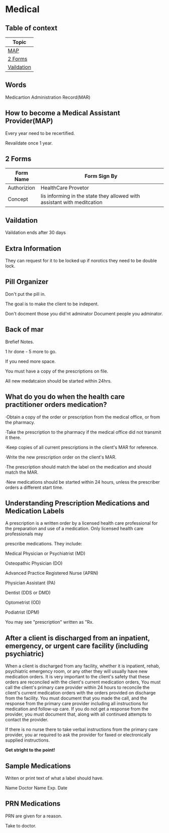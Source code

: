 # Medical

## Table of context

|Topic|
|-----|
|[MAP]()|
|[2 Forms]()|
|[Vaildation]()|

## Words

Medicartion Administration Record(MAR)

## How to become a Medical Assistant Provider(MAP)

Every year need to be recertified.

Revaildate once 1 year.

## 2 Forms
|Form Name  |Form Sign By|
|-----------|------------|
|Authorizion|HealthCare Provetor|
|Concept    |Iis informing in the state they allowed with assistant with meditcation|

## Vaildation

Vaildation ends after 30 days

## Extra Information

They can request for it to be locked up if norotics they need to be double lock.

## Pill Organizer

Don't put the pill in.

The goal is to make the client to be indepent.

Don't docment those you did'nt adminator
Document people you adminator.

## Back of mar

Brefief Notes.


1 hr done - 5 more to go.

If you need more space.

You must have a copy of the prescriptions on file.

All new medatcaion should be started within 24hrs.

## What do you do when the health care practitioner orders medication?

·Obtain a copy of the order or prescription from the medical office, or from the pharmacy.

·Take the prescription to the pharmacy if the medical office did not transmit it there.

·Keep copies of all current prescriptions in the client's MAR for reference.

·Write the new prescription order on the
client's MAR.

·The prescription should match the label on the medication and should match the MAR.

·New medications should be started within 24 hours, unless the prescriber orders a different start time.

## Understanding Prescription Medications and Medication Labels

A prescription is a written order by a licensed health care professional for the preparation and use of a medication. Only licensed health care professionals may

prescribe medications. They include:

Medical Physician or Psychiatrist (MD)

Osteopathic Physician (DO)

Advanced Practice Registered Nurse (APRN)

Physician Assistant (PA)

Dentist (DDS or DMD)

Optometrist (OD)

Podiatrist (DPM)

You may see "prescription" written as "Rx.

## After a client is discharged from an inpatient, emergency, or urgent care facility (including psychiatric)

When a client is discharged from any facility, whether it is inpatient, rehab, psychiatric emergency room, or any other they will usually have new medication orders. It is very important to the client's safety that these orders are reconciled with the client's current medication orders, You must call the client's primary care provider within 24 hours to reconcile the client's current medication orders with the orders provided on discharge from the facility. You must document that you made the call, and the response from the primary care provider including all instructions for medication and follow-up care. If you do not get a response from the provider, you must document that, along with all continued attempts to contact the provider.

If there is no nurse there to take verbal instructions from the primary care provider, you ar required to ask the provider for faxed or electronically supplied instructions.

**Get stright to the point!**

## Sample Medications

Writen or print text of what a label should have.

Name
Doctor Name
Exp. Date

## PRN Medications

PRN are given for a reason.

Take to doctor.
